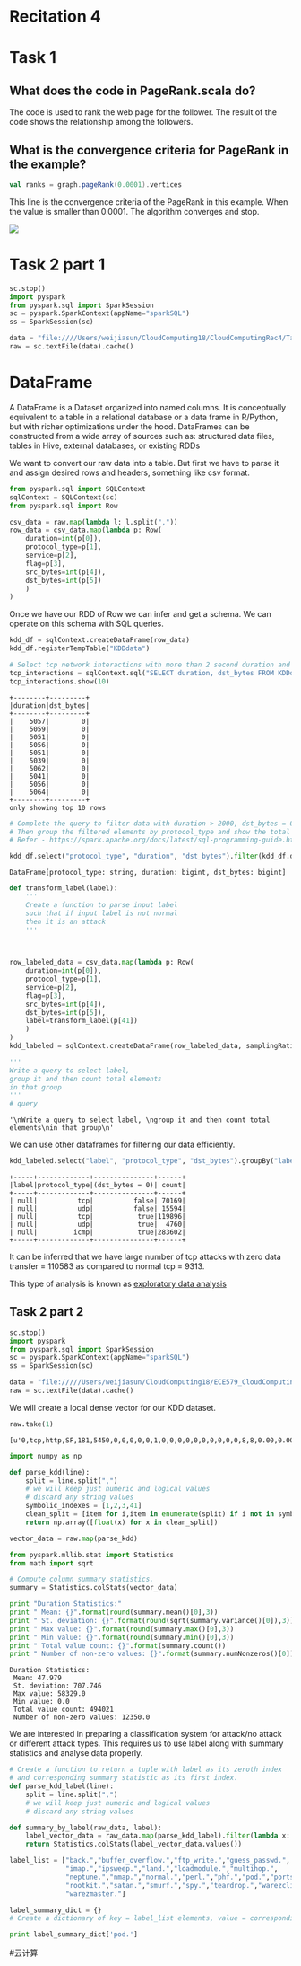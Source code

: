 # Recitation 4
# Task 1
## What does the code in PageRank.scala do? 
The code is used to rank the web page for the follower. The result of the code shows the relationship among the followers.

## What is the convergence criteria for PageRank in the example?
```scala
val ranks = graph.pageRank(0.0001).vertices
```
This line is the convergence criteria of the PageRank in this example. When the value is smaller than 0.0001. The algorithm converges and stop.

![](Recitation%204/result.png)



# Task 2 part 1


```python
sc.stop()
import pyspark
from pyspark.sql import SparkSession
sc = pyspark.SparkContext(appName="sparkSQL")
ss = SparkSession(sc)
```


```python
data = "file:////Users/weijiasun/CloudComputing18/CloudComputingRec4/Task2_problems/kddcup.data_10_percent"
raw = sc.textFile(data).cache()
```

# DataFrame
A DataFrame is a Dataset organized into named columns. It is conceptually equivalent to a table in a relational database or a data frame in R/Python, but with richer optimizations under the hood. DataFrames can be constructed from a wide array of sources such as: structured data files, tables in Hive, external databases, or existing RDDs

We want to convert our raw data into a table. But first we have to parse it and assign desired rows and headers, something like csv format. 


```python
from pyspark.sql import SQLContext
sqlContext = SQLContext(sc)
from pyspark.sql import Row
```


```python
csv_data = raw.map(lambda l: l.split(","))
row_data = csv_data.map(lambda p: Row(
    duration=int(p[0]), 
    protocol_type=p[1],
    service=p[2],
    flag=p[3],
    src_bytes=int(p[4]),
    dst_bytes=int(p[5])
    )
)
```

Once we have our RDD of Row we can infer and get a schema. We can operate on this schema with SQL queries.


```python
kdd_df = sqlContext.createDataFrame(row_data)
kdd_df.registerTempTable("KDDdata")
```


```python
# Select tcp network interactions with more than 2 second duration and no transfer from destination
tcp_interactions = sqlContext.sql("SELECT duration, dst_bytes FROM KDDdata WHERE protocol_type = 'tcp' AND duration > 2000 AND dst_bytes = 0")
tcp_interactions.show(10)
```

    +--------+---------+
    |duration|dst_bytes|
    +--------+---------+
    |    5057|        0|
    |    5059|        0|
    |    5051|        0|
    |    5056|        0|
    |    5051|        0|
    |    5039|        0|
    |    5062|        0|
    |    5041|        0|
    |    5056|        0|
    |    5064|        0|
    +--------+---------+
    only showing top 10 rows
    



```python
# Complete the query to filter data with duration > 2000, dst_bytes = 0. 
# Then group the filtered elements by protocol_type and show the total count in each group.
# Refer - https://spark.apache.org/docs/latest/sql-programming-guide.html#dataframegroupby-retains-grouping-columns

kdd_df.select("protocol_type", "duration", "dst_bytes").filter(kdd_df.duration>2000)#.more query...
```




    DataFrame[protocol_type: string, duration: bigint, dst_bytes: bigint]




```python
def transform_label(label):
    '''
    Create a function to parse input label
    such that if input label is not normal 
    then it is an attack
    '''
    


row_labeled_data = csv_data.map(lambda p: Row(
    duration=int(p[0]), 
    protocol_type=p[1],
    service=p[2],
    flag=p[3],
    src_bytes=int(p[4]),
    dst_bytes=int(p[5]),
    label=transform_label(p[41])
    )
)
kdd_labeled = sqlContext.createDataFrame(row_labeled_data, samplingRatio=0.5)

'''
Write a query to select label, 
group it and then count total elements
in that group
'''
# query
```




    '\nWrite a query to select label, \ngroup it and then count total elements\nin that group\n'



We can use other dataframes for filtering our data efficiently.


```python
kdd_labeled.select("label", "protocol_type", "dst_bytes").groupBy("label", "protocol_type", kdd_labeled.dst_bytes==0).count().show()
```

    +-----+-------------+---------------+------+
    |label|protocol_type|(dst_bytes = 0)| count|
    +-----+-------------+---------------+------+
    | null|          tcp|          false| 70169|
    | null|          udp|          false| 15594|
    | null|          tcp|           true|119896|
    | null|          udp|           true|  4760|
    | null|         icmp|           true|283602|
    +-----+-------------+---------------+------+
    


It can be inferred that we have large number of tcp attacks with zero data transfer = 110583 as compared to normal tcp = 9313.

This type of analysis is known as [exploratory data analysis](http://www.stat.cmu.edu/~hseltman/309/Book/chapter4.pdf)

## Task 2 part 2


```python
sc.stop()
import pyspark
from pyspark.sql import SparkSession
sc = pyspark.SparkContext(appName="sparkSQL")
ss = SparkSession(sc)
```


```python
data = "file://///Users/weijiasun/CloudComputing18/ECE579_CloudComputing/Rec4/CloudComputingRec4/Task2_problems/kddcup.data_10_percent"
raw = sc.textFile(data).cache()
```

We will create a local dense vector for our KDD dataset.


```python
raw.take(1)
```

    [u'0,tcp,http,SF,181,5450,0,0,0,0,0,1,0,0,0,0,0,0,0,0,0,0,8,8,0.00,0.00,0.00,0.00,1.00,0.00,0.00,9,9,1.00,0.00,0.11,0.00,0.00,0.00,0.00,0.00,normal.']

```python
import numpy as np

def parse_kdd(line):
    split = line.split(",")
    # we will keep just numeric and logical values
    # discard any string values
    symbolic_indexes = [1,2,3,41]
    clean_split = [item for i,item in enumerate(split) if i not in symbolic_indexes]
    return np.array([float(x) for x in clean_split])

vector_data = raw.map(parse_kdd)
```


```python
from pyspark.mllib.stat import Statistics 
from math import sqrt 

# Compute column summary statistics.
summary = Statistics.colStats(vector_data)

print "Duration Statistics:"
print " Mean: {}".format(round(summary.mean()[0],3))
print " St. deviation: {}".format(round(sqrt(summary.variance()[0]),3))
print " Max value: {}".format(round(summary.max()[0],3))
print " Min value: {}".format(round(summary.min()[0],3))
print " Total value count: {}".format(summary.count())
print " Number of non-zero values: {}".format(summary.numNonzeros()[0])

```

    Duration Statistics:
     Mean: 47.979
     St. deviation: 707.746
     Max value: 58329.0
     Min value: 0.0
     Total value count: 494021
     Number of non-zero values: 12350.0


We are interested in preparing a classification system for attack/no attack or different attack types. This requires us to use label along with summary statistics and analyse data properly. 


```python
# Create a function to return a tuple with label as its zeroth index 
# and corresponding summary statistic as its first index. 
def parse_kdd_label(line):
    split = line.split(",")
    # we will keep just numeric and logical values
    # discard any string values
```


```python
def summary_by_label(raw_data, label):
    label_vector_data = raw_data.map(parse_kdd_label).filter(lambda x: x[0]==label)
    return Statistics.colStats(label_vector_data.values())
```


```python
label_list = ["back.","buffer_overflow.","ftp_write.","guess_passwd.",
              "imap.","ipsweep.","land.","loadmodule.","multihop.",
              "neptune.","nmap.","normal.","perl.","phf.","pod.","portsweep.",
              "rootkit.","satan.","smurf.","spy.","teardrop.","warezclient.",
              "warezmaster."]
```


```python
label_summary_dict = {}
# Create a dictionary of key = label_list elements, value = corresponding summary statistics 
```


```python
print label_summary_dict['pod.']
```


#云计算
